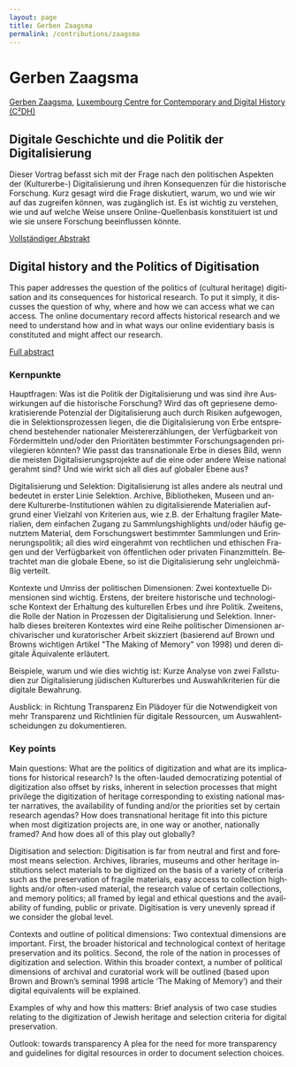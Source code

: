```yaml
---
layout: page
title: Gerben Zaagsma
permalink: /contributions/zaagsma
---
```


# Gerben Zaagsma

[Gerben Zaagsma](http://gerbenzaagsma.org), [Luxembourg Centre for Contemporary and Digital History (C²DH)](https://www.c2dh.uni.lu)

<div class="language-container">
<section lang="de" markdown="1">

## Digitale Geschichte und die Politik der Digitalisierung

Dieser Vortrag befasst sich mit der Frage nach den politischen Aspekten der (Kulturerbe-) Digitalisierung und ihren Konsequenzen für die historische Forschung. Kurz gesagt wird die Frage diskutiert, warum, wo und wie wir auf das zugreifen können, was zugänglich ist. Es ist wichtig zu verstehen, wie und auf welche Weise unsere Online-Quellenbasis konstituiert ist und wie sie unsere Forschung beeinflussen könnte.

[Vollständiger Abstrakt](Zaagsma_en.pdf)

</section>
<section lang="en" markdown="1">

## Digital history and the Politics of Digitisation

This paper addresses the question of the politics of (cultural heritage) digitisation and its consequences for historical research. To put it simply, it discusses the question of why, where and how we can access what we can access. The online documentary record affects historical research and we need to understand how and in what ways our online evidentiary basis is constituted and might affect our research.

[Full abstract](Zaagsma_en.pdf)

</section>
</div>

<div class="language-container">
<section lang="de" markdown="1">

### Kernpunkte

Hauptfragen: 
Was ist die Politik der Digitalisierung und was sind ihre Auswirkungen auf die historische Forschung? Wird das oft gepriesene demokratisierende Potenzial der Digitalisierung auch durch Risiken aufgewogen, die in Selektionsprozessen liegen, die die Digitalisierung von Erbe entsprechend bestehender nationaler Meistererzählungen, der Verfügbarkeit von Fördermitteln und/oder den Prioritäten bestimmter Forschungsagenden privilegieren könnten? Wie passt das transnationale Erbe in dieses Bild, wenn die meisten Digitalisierungsprojekte auf die eine oder andere Weise national gerahmt sind? Und wie wirkt sich all dies auf globaler Ebene aus?

Digitalisierung und Selektion:
Digitalisierung ist alles andere als neutral und bedeutet in erster Linie Selektion. Archive, Bibliotheken, Museen und andere Kulturerbe-Institutionen wählen zu digitalisierende Materialien aufgrund einer Vielzahl von Kriterien aus, wie z.B. der Erhaltung fragiler Materialien, dem einfachen Zugang zu Sammlungshighlights und/oder häufig genutztem Material, dem Forschungswert bestimmter Sammlungen und Erinnerungspolitik; all dies wird eingerahmt von rechtlichen und ethischen Fragen und der Verfügbarkeit von öffentlichen oder privaten Finanzmitteln. Betrachtet man die globale Ebene, so ist die Digitalisierung sehr ungleichmäßig verteilt.

Kontexte und Umriss der politischen Dimensionen:
Zwei kontextuelle Dimensionen sind wichtig. Erstens, der breitere historische und technologische Kontext der Erhaltung des kulturellen Erbes und ihre Politik. Zweitens, die Rolle der Nation in Prozessen der Digitalisierung und Selektion. Innerhalb dieses breiteren Kontextes wird eine Reihe politischer Dimensionen archivarischer und kuratorischer Arbeit skizziert (basierend auf Brown und Browns wichtigen Artikel "The Making of Memory" von 1998) und deren digitale Äquivalente erläutert.

Beispiele, warum und wie dies wichtig ist: 
Kurze Analyse von zwei Fallstudien zur Digitalisierung jüdischen Kulturerbes und Auswahlkriterien für die digitale Bewahrung. 

Ausblick: in Richtung Transparenz
Ein Plädoyer für die Notwendigkeit von mehr Transparenz und Richtlinien für digitale Ressourcen, um Auswahlentscheidungen zu dokumentieren.


</section>
<section lang="en" markdown="1">

### Key points

Main questions: 
What are the politics of digitization and what are its implications for historical research? Is the often-lauded democratizing potential of digitization also offset by risks, inherent in selection processes that might privilege the digitization of heritage corresponding to existing national master narratives, the availability of funding and/or the priorities set by certain research agendas? How does transnational heritage fit into this picture when most digitization projects are, in one way or another, nationally framed? And how does all of this play out globally?

Digitisation and selection:
Digitisation is far from neutral and first and foremost means selection. Archives, libraries, museums and other heritage institutions select materials to be digitized on the basis of a variety of criteria such as the preservation of fragile materials, easy access to collection highlights and/or often-used material, the research value of certain collections, and memory politics; all framed by legal and ethical questions and the availability of funding, public or private. Digitisation is very unevenly spread if we consider the global level.

Contexts and outline of political dimensions:
Two contextual dimensions are important. First, the broader historical and technological context of heritage preservation and its politics. Second, the role of the nation in processes of digitization and selection. Within this broader context, a number of political dimensions of archival and curatorial work will be outlined (based upon Brown and Brown’s seminal 1998 article ‘The Making of Memory’) and their digital equivalents will be explained.

Examples of why and how this matters: 
Brief analysis of two case studies relating to the digitization of Jewish heritage and selection criteria for digital preservation. 

Outlook: towards transparency
A plea for the need for more transparency and guidelines for digital resources in order to document selection choices.

</section>
</div>

